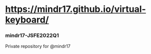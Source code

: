 # https://mindr17.github.io/virtual-keyboard/
### mindr17-JSFE2022Q1
Private repository for @mindr17
